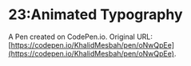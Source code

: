 # 23:Animated Typography

A Pen created on CodePen.io. Original URL: [https://codepen.io/KhalidMesbah/pen/oNwQpEe](https://codepen.io/KhalidMesbah/pen/oNwQpEe).


